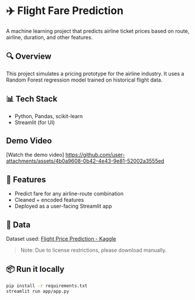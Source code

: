 # ✈️ Flight Fare Prediction

A machine learning project that predicts airline ticket prices based on route, airline, duration, and other features.

## 🔍 Overview
This project simulates a pricing prototype for the airline industry. It uses a Random Forest regression model trained on historical flight data.

## 📊 Tech Stack
- Python, Pandas, scikit-learn
- Streamlit (for UI)

## Demo Video
[Watch the demo video]
https://github.com/user-attachments/assets/4b0a9608-0b42-4e43-9e81-52002a3555ed

## 🧠 Features
- Predict fare for any airline-route combination
- Cleaned + encoded features
- Deployed as a user-facing Streamlit app

## 📁 Data
Dataset used: [Flight Price Prediction - Kaggle](https://www.kaggle.com/datasets/shubhambathwal/flight-price-prediction)  
> Note: Due to license restrictions, please download manually.

## 📦 Run it locally
```bash
pip install -r requirements.txt
streamlit run app/app.py
